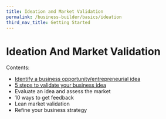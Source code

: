 ```yaml
---
title: Ideation and Market Validation
permalink: /business-builder/basics/ideation
third_nav_title: Getting Started
---
```


# Ideation And Market Validation
Contents:
* [Identify a business opportunity/entrepreneurial idea](/business-builder/basics/ideation/id-evaluate-opp)
* [5 steps to validate your business idea](/business-builder/basics/ideation/validate-idea)
* Evaluate an idea and assess the market
* 10 ways to get feedback
* Lean market validation
* Refine your business strategy